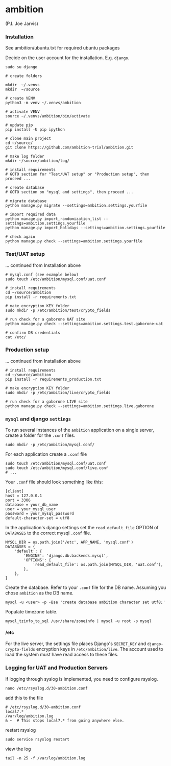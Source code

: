 # ambition
(P.I. Joe Jarvis)


### Installation

 See ambition/ubuntu.txt for required ubuntu packages

Decide on the user account for the installation. E.g. `django`. 

    sudo su django

    # create folders

    mkdir  ~/.venvs
    mkdir  ~/source
    
    # create VENV
    python3 -m venv ~/.venvs/ambition
    
    # activate VENV
    source ~/.venvs/ambition/bin/activate
    
    # update pip
    pip install -U pip ipython
    
    # clone main project
    cd ~/source/
    git clone https://github.com/ambition-trial/ambition.git
    
    # make log folder
    mkdir ~/source/ambition/log/
    
    # install requirements
    # GOTO section for "Test/UAT setup" or "Production setup", then proceed ...

    # create database
    # GOTO section on "mysql and settings", then proceed ...

    # migrate database
    python manage.py migrate --settings=ambition.settings.yourfile
    
    # import required data
    python manage.py import_randomization_list --settings=ambition.settings.yourfile
    python manage.py import_holidays --settings=ambition.settings.yourfile
    
    # check again
    python manage.py check --settings=ambition.settings.yourfile


### Test/UAT setup

... continued from Installation above
    
    # mysql.conf (see example below)
    sudo touch /etc/ambition/mysql.conf/uat.conf
    
    # install requirements
    cd ~/source/ambition
    pip install -r requirements.txt

    # make encryption KEY folder
    sudo mkdir -p /etc/ambition/test/crypto_fields
        
    # run check for a gaborone UAT site
    python manage.py check --settings=ambition.settings.test.gaborone-uat
    
    # confirm DB credentials
    cat /etc/


### Production setup

... continued from Installation above

    # install requirements
    cd ~/source/ambition
    pip install -r requirements_production.txt
    
    # make encryption KEY folder
    sudo mkdir -p /etc/ambition/live/crypto_fields
            
    # run check for a gaborone LIVE site
    python manage.py check --settings=ambition.settings.live.gaborone

### `mysql` and django `settings`

To run several instances of the `ambition` application on a single server, create a folder for the `.conf` files.

    sudo mkdir -p /etc/ambition/mysql.conf/

For each application create a `.conf` file

    sudo touch /etc/ambition/mysql.conf/uat.conf
    sudo touch /etc/ambition/mysql.conf/live.conf
    # ...

Your `.conf` file should look something like this:

    [client]
    host = 127.0.0.1
    port = 3306
    database = your_db_name
    user = your_mysql_user
    password = your_mysql_password
    default-character-set = utf8


In the application's django settings set the `read_default_file` OPTION of `DATABASES` to the correct mysql `.conf` file.

    MYSQL_DIR = os.path.join('/etc', APP_NAME, 'mysql.conf')
    DATABASES = {
        'default': {
            'ENGINE': 'django.db.backends.mysql',
            'OPTIONS': {
                'read_default_file': os.path.join(MYSQL_DIR, 'uat.conf'),
            },
        },
    }

Create the database. Refer to your `.conf` file for the DB name. Assuming you chose `ambition` as the DB name.
    
    mysql -u <user> -p -Bse 'create database ambition character set utf8;'

Populate timezone table.

    mysql_tzinfo_to_sql /usr/share/zoneinfo | mysql -u root -p mysql



#### /etc

For the live server, the settings file places Django's `SECRET_KEY` and `django-crypto-fields` encryption keys in `/etc/ambition/live`. The account used to load the system must have read access to these files.

    
### Logging for UAT and Production Servers
 
 If logging through syslog is implemented, you need to configure rsyslog.
 
    nano /etc/rsyslog.d/30-ambition.conf
 
 add this to the file
 
    # /etc/rsyslog.d/30-ambition.conf
    local7.*                                             /var/log/ambition.log
    & ~  # This stops local7.* from going anywhere else.

 restart rsyslog
 
    sudo service rsyslog restart
 
 view the log
 
    tail -n 25 -f /var/log/ambition.log

